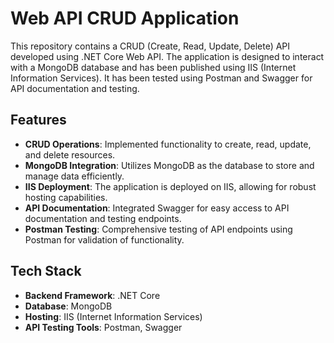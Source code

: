 # Web API CRUD Application

This repository contains a CRUD (Create, Read, Update, Delete) API developed using .NET Core Web API. The application is designed to interact with a MongoDB database and has been published using IIS (Internet Information Services). It has been tested using Postman and Swagger for API documentation and testing.

## Features

- **CRUD Operations**: Implemented functionality to create, read, update, and delete resources.
- **MongoDB Integration**: Utilizes MongoDB as the database to store and manage data efficiently.
- **IIS Deployment**: The application is deployed on IIS, allowing for robust hosting capabilities.
- **API Documentation**: Integrated Swagger for easy access to API documentation and testing endpoints.
- **Postman Testing**: Comprehensive testing of API endpoints using Postman for validation of functionality.

## Tech Stack

- **Backend Framework**: .NET Core
- **Database**: MongoDB
- **Hosting**: IIS (Internet Information Services)
- **API Testing Tools**: Postman, Swagger
